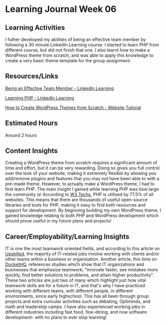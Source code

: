 # Learning Journal Week 06
## Learning Activities
I futher developed my abilities of being an effective team member by following a 30 minute LinkedIn Learning course. I started to learn PHP from different course, but did not finish that one. I also learnt how to make a WordPress theme from scratch, and was able to apply this knowledge to create a very basic theme template for the group assignment.

## Resources/Links
[Being an Effective Team Member - LinkedIn Learning](https://www.linkedin.com/learning/being-an-effective-team-member/the-power-of-teams)

[Learning PHP - LinkedIn Learning](https://www.linkedin.com/learning/learning-php-2/welcome?u=2223545)

[How to Create WordPress Themes from Scratch - Website Tutorial](https://blog.templatetoaster.com/create-wordpress-theme-scratch/)

## Estimated Hours
Around 2 hours

## Content Insights
Creating a WordPress theme from scratch requires a significant amount of time and effort, but it can be very rewarding. Doing so gives you full control over the look of your website, making it extremely flexible by allowing you add/remove plugins and features that you may not have been able to with a pre-made theme. However, to actually make a WordPress theme, I had to first learn PHP. The main insight I gained while learning PHP was how large the community is! According to [W3 Techs](https://w3techs.com/technologies/details/pl-php), PHP is utilised by 77.5% of all websites. This means that there are thousands of useful open-source libraries and tools for PHP, making it easy to find both resources and support for development. By beginning building my own WordPress theme, I gained knowledge relating to both PHP and WordPress development which should prove useful in my future plans and projects!

## Career/Employability/Learning Insights
IT is one the most teamwork oriented fields, and according to this article on [Upskilled](https://www.upskilled.edu.au/skillstalk/career-paths-for-people-who-enjoy-teamwork), the majority of IT-related jobs involve working with clients and/or other teams within a business or organisation.  Another article, this time on [DocketHQ](https://www.dockethq.com/resources/importance-of-teamwork-in-your-organization/#:~:text=Teamwork%20is%20important%20for%20organizations,problems%2C%20and%20attain%20higher%20productivity.), references studies which show that IT organizations and businesses that emphasize teamwork; "innovate faster, see mistakes more quickly, find better solutions to problems, and attain higher productivity". These two articles are just two of many which highlight just how vital teamwork skills are for a future in IT, and that's why I have practiced working with different teams, with different people, in different environments, since early highschool. This has all been through group projects and extra curicular activities such as debating, Optiminds, and math and leadership camps. I have also experienced working jobs in different industries including fast food, fine-dining, and now software development- with no plans to ever stop learning!
